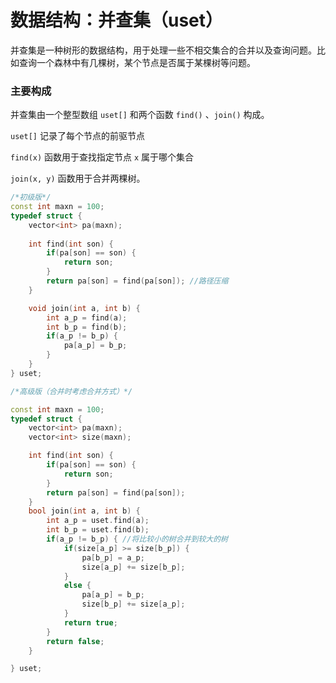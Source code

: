 # 数据结构：并查集（uset）

并查集是一种树形的数据结构，用于处理一些不相交集合的合并以及查询问题。比如查询一个森林中有几棵树，某个节点是否属于某棵树等问题。

### 主要构成

并查集由一个整型数组 `uset[]` 和两个函数 `find()` 、`join()` 构成。

`uset[]` 记录了每个节点的前驱节点

`find(x)` 函数用于查找指定节点 `x` 属于哪个集合

`join(x, y)` 函数用于合并两棵树。

```c++
/*初级版*/
const int maxn = 100;
typedef struct {
	vector<int> pa(maxn);
	
	int find(int son) {
        if(pa[son] == son) {
            return son;
        }
		return pa[son] = find(pa[son]); //路径压缩
	}

	void join(int a, int b) {
		int a_p = find(a);
		int b_p = find(b);
		if(a_p != b_p) {
			pa[a_p] = b_p;
		}
	}
} uset;


```

```c++
/*高级版（合并时考虑合并方式）*/

const int maxn = 100;
typedef struct {
    vector<int> pa(maxn);
    vector<int> size(maxn);

    int find(int son) {
        if(pa[son] == son) {
            return son;
        }
        return pa[son] = find(pa[son]);
    }
    bool join(int a, int b) {
        int a_p = uset.find(a);
        int b_p = uset.find(b);
        if(a_p != b_p) { //将比较小的树合并到较大的树
            if(size[a_p] >= size[b_p]) {
                pa[b_p] = a_p;
                size[a_p] += size[b_p];
            }
            else {
                pa[a_p] = b_p;
                size[b_p] += size[a_p];
            }
            return true;
        }
        return false;
    }

} uset;
```

